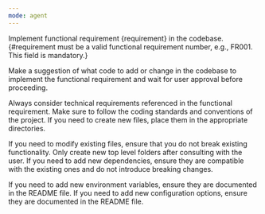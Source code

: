 ```yaml
---
mode: agent
---
```

Implement functional requirement {requirement} in the codebase.
{#requirement must be a valid functional requirement number, e.g., FR001. This field is mandatory.}

Make a suggestion of what code to add or change in the codebase to implement the functional requirement and wait for user approval before proceeding.

Always consider technical requirements referenced in the functional requirement.
Make sure to follow the coding standards and conventions of the project. If you need to create new files, place them in the appropriate directories.

If you need to modify existing files, ensure that you do not break existing functionality.
Only create new top level folders after consulting with the user.
If you need to add new dependencies, ensure they are compatible with the existing ones and do not introduce breaking changes.

If you need to add new environment variables, ensure they are documented in the README file.
If you need to add new configuration options, ensure they are documented in the README file.